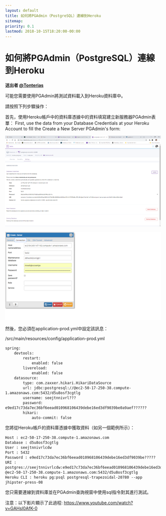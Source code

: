 ```yaml
---
layout: default
title: 如何將PGAdmin（PostgreSQL）連線到Heroku
sitemap:
priority: 0.1
lastmod: 2018-10-15T18:20:00-00:00
---
```

# 如何將PGAdmin（PostgreSQL）連線到Heroku

__送出者 [@Tonterias](https://github.com/Tonterias)__

可能您需要使用PGAdmin將測試資料載入到Heroku資料庫中。

請按照下列步驟操作：

首先，使用Heroku帳戶中的資料庫憑據中的資料填寫建立新服務器PGAdmin表單：
First, use the data from your Database Credentials at your Heroku Account to fill the Create a New Server PGAdmin's form:

![Example documentation](../images/028_tip_pgadmin_heroku_01.png)

![Example documentation](../images/028_tip_pgadmin_heroku_02.png)

然後，您必須在application-prod.yml中設定該訊息：

/src/main/resources/config/application-prod.yml

    spring:
        devtools:
            restart:
                enabled: false
            livereload:
                enabled: false
        datasource:
            type: com.zaxxer.hikari.HikariDataSource
            url: jdbc:postgresql://@ec2-50-17-250-38.compute-1.amazonaws.com:5432/d5u8osf3cgtlg
            username: seejtnnivrl???
            password: e9ed17c73da7ec36bf6eead010968106439debe16ed3df9039be0a9aef??????
            hikari:
                auto-commit: false

您將從Heroku帳戶的資料庫憑據中獲取資料（如另一個範例所示）：

    Host : ec2-50-17-250-38.compute-1.amazonaws.com
    Database : d5u8osf3cgtlg
    User : seejtnnivrlcdw
    Port : 5432
    Password : e9ed17c73da7ec36bf6eead010968106439debe16ed3df9039be?????
    URI : postgres://seejtnnivrlcdw:e9ed17c73da7ec36bf6eead010968106439debe16ed3df9039b???????
    @ec2-50-17-250-38.compute-1.amazonaws.com:5432/d5u8osf3cgtlg
    Heroku CLI : heroku pg:psql postgresql-trapezoidal-20780 --app jhipster-press-08

您只需要連線到資料庫並在PGAdmin查詢視窗中使用sql指令對其進行測試。

注意：以下影片顯示了此過程: https://www.youtube.com/watch?v=GAHsl0AfK-0